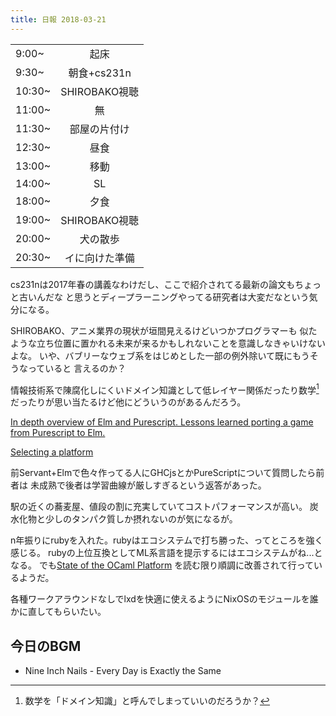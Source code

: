 ```yaml
---
title: 日報 2018-03-21
---
```


|||
|:-|:-:|
|9:00~|起床|
|9:30~|朝食+cs231n|
|10:30~|SHIROBAKO視聴|
|11:00~|無|
|11:30~|部屋の片付け|
|12:30~|昼食|
|13:00~|移動|
|14:00~|SL|
|18:00~|夕食|
|19:00~|SHIROBAKO視聴|
|20:00~|犬の散歩|
|20:30~|イに向けた準備|

cs231nは2017年春の講義なわけだし、ここで紹介されてる最新の論文もちょっと古いんだな
と思うとディープラーニングやってる研究者は大変だなという気分になる。

SHIROBAKO、アニメ業界の現状が垣間見えるけどいつかプログラマーも
似たような立ち位置に置かれる未来が来るかもしれないことを意識しなきゃいけないよな。
いや、バブリーなウェブ系をはじめとした一部の例外除いて既にもうそうなっていると
言えるのか？

情報技術系で陳腐化しにくいドメイン知識として低レイヤー関係だったり数学[^domain]
だったりが思い当たるけど他にどういうのがあるんだろう。

[^domain]: 数学を「ドメイン知識」と呼んでしまっていいのだろうか？

[In depth overview of Elm and Purescript. Lessons learned porting a game from Purescript to Elm.](https://alpacaaa.net/blog/post/elm-purescript-in-depth-overview/)

[Selecting a platform](http://mutanatum.com/posts/2017-01-12-Browser-FP-Head-to-Head.html)

前Servant+Elmで色々作ってる人にGHCjsとかPureScriptについて質問したら前者は
未成熟で後者は学習曲線が厳しすぎるという返答があった。

駅の近くの蕎麦屋、値段の割に充実していてコストパフォーマンスが高い。
炭水化物と少しのタンパク質しか摂れないのが気になるが。

n年振りにrubyを入れた。rubyはエコシステムで打ち勝った、ってところを強く感じる。
rubyの上位互換としてML系言語を提示するにはエコシステムがね...となる。
でも[State of the OCaml Platform](https://speakerdeck.com/avsm/ocaml-platform-2017)
を読む限り順調に改善されて行っているようだ。

各種ワークアラウンドなしでlxdを快適に使えるようにNixOSのモジュールを誰かに直してもらいたい。

## 今日のBGM

- Nine Inch Nails - Every Day is Exactly the Same

